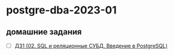# postgre-dba-2023-01
## домашние задания

- [ ] [ДЗ1 (02. SQL и реляционные СУБД. Введение в PostgreSQL)](https://github.com/alex-psql/postgre-dba-2023-01/blob/main/%D0%94%D0%BE%D0%BC%D0%B0%D1%88%D0%BD%D0%B8%D0%B5%20%D0%B7%D0%B0%D0%B4%D0%B0%D0%BD%D0%B8%D1%8F/dz1.md)
